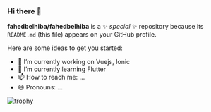 ### Hi there 👋

**fahedbelhiba/fahedbelhiba** is a ✨ _special_ ✨ repository because its `README.md` (this file) appears on your GitHub profile.

Here are some ideas to get you started:

- 🔭 I’m currently working on Vuejs, Ionic
- 🌱 I’m currently learning Flutter
- 📫 How to reach me: ...
- 😄 Pronouns: ...





[![trophy](https://github-profile-trophy.vercel.app/?username=fahedbelhiba)](https://github.com/ryo-ma/github-profile-trophy)


